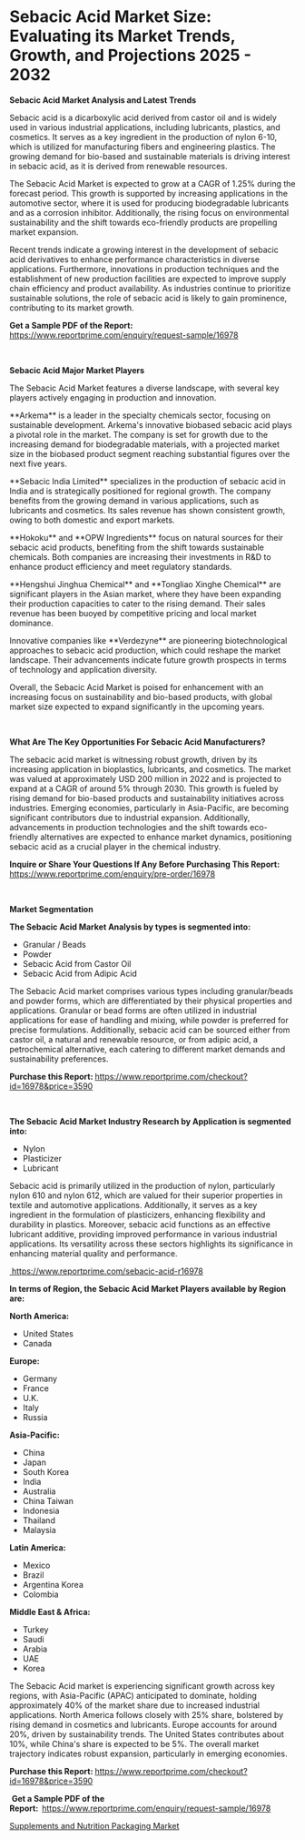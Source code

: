 <p><h1>Sebacic Acid Market Size: Evaluating its Market Trends, Growth, and Projections 2025 - 2032</h1></p><p><strong>Sebacic Acid Market Analysis and Latest Trends</strong></p>
<p><p>Sebacic acid is a dicarboxylic acid derived from castor oil and is widely used in various industrial applications, including lubricants, plastics, and cosmetics. It serves as a key ingredient in the production of nylon 6-10, which is utilized for manufacturing fibers and engineering plastics. The growing demand for bio-based and sustainable materials is driving interest in sebacic acid, as it is derived from renewable resources.</p><p>The Sebacic Acid Market is expected to grow at a CAGR of 1.25% during the forecast period. This growth is supported by increasing applications in the automotive sector, where it is used for producing biodegradable lubricants and as a corrosion inhibitor. Additionally, the rising focus on environmental sustainability and the shift towards eco-friendly products are propelling market expansion.</p><p>Recent trends indicate a growing interest in the development of sebacic acid derivatives to enhance performance characteristics in diverse applications. Furthermore, innovations in production techniques and the establishment of new production facilities are expected to improve supply chain efficiency and product availability. As industries continue to prioritize sustainable solutions, the role of sebacic acid is likely to gain prominence, contributing to its market growth.</p></p>
<p><strong>Get a Sample PDF of the Report:&nbsp;</strong> <a href="https://www.reportprime.com/enquiry/request-sample/16978?utm_campaign=2208&utm_medium=2&utm_source=Github&utm_content=ia&utm_term=18032025&utm_id=sebacic-acid">https://www.reportprime.com/enquiry/request-sample/16978</a></p>
<p>&nbsp;</p>
<p><strong>Sebacic Acid Major Market Players</strong></p>
<p><p>The Sebacic Acid Market features a diverse landscape, with several key players actively engaging in production and innovation. </p><p>**Arkema** is a leader in the specialty chemicals sector, focusing on sustainable development. Arkema's innovative biobased sebacic acid plays a pivotal role in the market. The company is set for growth due to the increasing demand for biodegradable materials, with a projected market size in the biobased product segment reaching substantial figures over the next five years.</p><p>**Sebacic India Limited** specializes in the production of sebacic acid in India and is strategically positioned for regional growth. The company benefits from the growing demand in various applications, such as lubricants and cosmetics. Its sales revenue has shown consistent growth, owing to both domestic and export markets.</p><p>**Hokoku** and **OPW Ingredients** focus on natural sources for their sebacic acid products, benefiting from the shift towards sustainable chemicals. Both companies are increasing their investments in R&D to enhance product efficiency and meet regulatory standards.</p><p>**Hengshui Jinghua Chemical** and **Tongliao Xinghe Chemical** are significant players in the Asian market, where they have been expanding their production capacities to cater to the rising demand. Their sales revenue has been buoyed by competitive pricing and local market dominance.</p><p>Innovative companies like **Verdezyne** are pioneering biotechnological approaches to sebacic acid production, which could reshape the market landscape. Their advancements indicate future growth prospects in terms of technology and application diversity.</p><p>Overall, the Sebacic Acid Market is poised for enhancement with an increasing focus on sustainability and bio-based products, with global market size expected to expand significantly in the upcoming years.</p></p>
<p>&nbsp;</p>
<p><strong>What Are The Key Opportunities For Sebacic Acid Manufacturers?</strong></p>
<p><p>The sebacic acid market is witnessing robust growth, driven by its increasing application in bioplastics, lubricants, and cosmetics. The market was valued at approximately USD 200 million in 2022 and is projected to expand at a CAGR of around 5% through 2030. This growth is fueled by rising demand for bio-based products and sustainability initiatives across industries. Emerging economies, particularly in Asia-Pacific, are becoming significant contributors due to industrial expansion. Additionally, advancements in production technologies and the shift towards eco-friendly alternatives are expected to enhance market dynamics, positioning sebacic acid as a crucial player in the chemical industry.</p></p>
<p><strong>Inquire or Share Your Questions If Any Before Purchasing This Report:</strong> <a href="https://www.reportprime.com/enquiry/pre-order/16978?utm_campaign=2208&utm_medium=2&utm_source=Github&utm_content=ia&utm_term=18032025&utm_id=sebacic-acid">https://www.reportprime.com/enquiry/pre-order/16978</a></p>
<p>&nbsp;</p>
<p><strong>Market Segmentation</strong></p>
<p><strong>The Sebacic Acid Market Analysis by types is segmented into:</strong></p>
<p><ul><li>Granular / Beads</li><li>Powder</li><li>Sebacic Acid from Castor Oil</li><li>Sebacic Acid from Adipic Acid</li></ul></p>
<p><p>The Sebacic Acid market comprises various types including granular/beads and powder forms, which are differentiated by their physical properties and applications. Granular or bead forms are often utilized in industrial applications for ease of handling and mixing, while powder is preferred for precise formulations. Additionally, sebacic acid can be sourced either from castor oil, a natural and renewable resource, or from adipic acid, a petrochemical alternative, each catering to different market demands and sustainability preferences.</p></p>
<p><strong>Purchase this Report:&nbsp;</strong><a href="https://www.reportprime.com/checkout?id=16978&price=3590&utm_campaign=2208&utm_medium=2&utm_source=Github&utm_content=ia&utm_term=18032025&utm_id=sebacic-acid">https://www.reportprime.com/checkout?id=16978&price=3590</a></p>
<p>&nbsp;</p>
<p><strong>The Sebacic Acid Market Industry Research by Application is segmented into:</strong></p>
<p><ul><li>Nylon</li><li>Plasticizer</li><li>Lubricant</li></ul></p>
<p><p>Sebacic acid is primarily utilized in the production of nylon, particularly nylon 610 and nylon 612, which are valued for their superior properties in textile and automotive applications. Additionally, it serves as a key ingredient in the formulation of plasticizers, enhancing flexibility and durability in plastics. Moreover, sebacic acid functions as an effective lubricant additive, providing improved performance in various industrial applications. Its versatility across these sectors highlights its significance in enhancing material quality and performance.</p></p>
<p><a href="https://www.reportprime.com/sebacic-acid-r16978?utm_campaign=2208&utm_medium=2&utm_source=Github&utm_content=ia&utm_term=18032025&utm_id=sebacic-acid">&nbsp;https://www.reportprime.com/sebacic-acid-r16978</a></p>
<p><strong>In terms of Region, the Sebacic Acid Market Players available by Region are:</strong></p>
<p>
    <p> <strong> North America: </strong>
        <ul>
            <li>United States</li>
            <li>Canada</li>
        </ul>
        </p> 
    <p> <strong> Europe: </strong>
        <ul>
            <li>Germany</li>
            <li>France</li>
            <li>U.K.</li>
            <li>Italy</li>
            <li>Russia</li>
        </ul>
        </p> 
    <p> <strong> Asia-Pacific: </strong>
        <ul>
            <li>China</li>
            <li>Japan</li>
            <li>South Korea</li>
            <li>India</li>
            <li>Australia</li>
            <li>China Taiwan</li>
            <li>Indonesia</li>
            <li>Thailand</li>
            <li>Malaysia</li>
        </ul>
        </p> 
    <p> <strong> Latin America: </strong>
        <ul>
            <li>Mexico</li>
            <li>Brazil</li>
            <li>Argentina Korea</li>
            <li>Colombia</li>
        </ul>
        </p> 
    <p> <strong> Middle East & Africa: </strong>
        <ul>
            <li>Turkey</li>
            <li>Saudi</li>
            <li>Arabia</li>
            <li>UAE</li>
            <li>Korea</li>
        </ul>
    </p>
    </p>
<p><p>The Sebacic Acid market is experiencing significant growth across key regions, with Asia-Pacific (APAC) anticipated to dominate, holding approximately 40% of the market share due to increased industrial applications. North America follows closely with 25% share, bolstered by rising demand in cosmetics and lubricants. Europe accounts for around 20%, driven by sustainability trends. The United States contributes about 10%, while China's share is expected to be 5%. The overall market trajectory indicates robust expansion, particularly in emerging economies.</p></p>
<p><strong>Purchase this Report: </strong><a href="https://www.reportprime.com/checkout?id=16978&price=3590&utm_campaign=2208&utm_medium=2&utm_source=Github&utm_content=ia&utm_term=18032025&utm_id=sebacic-acid">https://www.reportprime.com/checkout?id=16978&price=3590</a></p>
<p>&nbsp;<strong>Get a Sample PDF of the Report:&nbsp;&nbsp;</strong><a href="https://www.reportprime.com/enquiry/request-sample/16978?utm_campaign=2208&utm_medium=2&utm_source=Github&utm_content=ia&utm_term=18032025&utm_id=sebacic-acid">https://www.reportprime.com/enquiry/request-sample/16978</a></p>
<p><strong></strong></p>
<p><p><a href="https://github.com/nathandecarvalho/Market-Research-Report-List-6/blob/main/supplements-and-nutrition-packaging-market.md?utm_campaign=2208&utm_medium=2&utm_source=Github&utm_content=ia&utm_term=18032025&utm_id=sebacic-acid">Supplements and Nutrition Packaging Market</a></p></p>